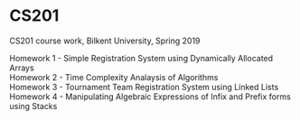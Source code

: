# CS201
CS201 course work, Bilkent University, Spring 2019 

Homework 1 - Simple Registration System using Dynamically Allocated Arrays <br/>
Homework 2 - Time Complexity Analaysis of Algorithms <br/>
Homework 3 - Tournament Team Registration System using Linked Lists <br/>
Homework 4 - Manipulating Algebraic Expressions of Infix and Prefix forms using Stacks <br/>

